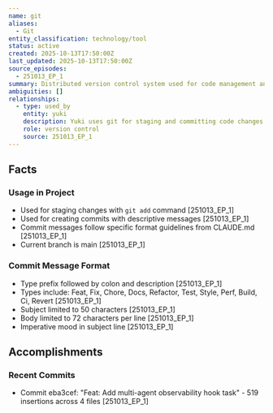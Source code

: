 ```yaml
---
name: git
aliases:
  - Git
entity_classification: technology/tool
status: active
created: 2025-10-13T17:50:00Z
last_updated: 2025-10-13T17:50:00Z
source_episodes:
  - 251013_EP_1
summary: Distributed version control system used for code management and collaboration
ambiguities: []
relationships:
  - type: used_by
    entity: yuki
    description: Yuki uses git for staging and committing code changes
    role: version control
    source: 251013_EP_1
---
```


## Facts

### Usage in Project
- Used for staging changes with `git add` command [251013_EP_1]
- Used for creating commits with descriptive messages [251013_EP_1]
- Commit messages follow specific format guidelines from CLAUDE.md [251013_EP_1]
- Current branch is main [251013_EP_1]

### Commit Message Format
- Type prefix followed by colon and description [251013_EP_1]
- Types include: Feat, Fix, Chore, Docs, Refactor, Test, Style, Perf, Build, Ci, Revert [251013_EP_1]
- Subject limited to 50 characters [251013_EP_1]
- Body limited to 72 characters per line [251013_EP_1]
- Imperative mood in subject line [251013_EP_1]

## Accomplishments

### Recent Commits
- Commit eba3cef: "Feat: Add multi-agent observability hook task" - 519 insertions across 4 files [251013_EP_1]
